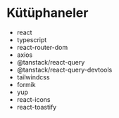 # Kütüphaneler

- react
- typescript
- react-router-dom
- axios
- @tanstack/react-query
- @tanstack/react-query-devtools
- tailwindcss
- formik
- yup
- react-icons
- react-toastify
